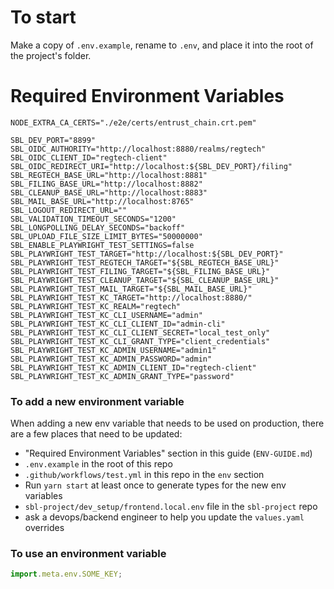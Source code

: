 # To start

Make a copy of `.env.example`, rename to `.env`, and place it into the root of the project's folder.

# Required Environment Variables

```env
NODE_EXTRA_CA_CERTS="./e2e/certs/entrust_chain.crt.pem"

SBL_DEV_PORT="8899"
SBL_OIDC_AUTHORITY="http://localhost:8880/realms/regtech"
SBL_OIDC_CLIENT_ID="regtech-client"
SBL_OIDC_REDIRECT_URI="http://localhost:${SBL_DEV_PORT}/filing"
SBL_REGTECH_BASE_URL="http://localhost:8881"
SBL_FILING_BASE_URL="http://localhost:8882"
SBL_CLEANUP_BASE_URL="http://localhost:8883"
SBL_MAIL_BASE_URL="http://localhost:8765"
SBL_LOGOUT_REDIRECT_URL=""
SBL_VALIDATION_TIMEOUT_SECONDS="1200"
SBL_LONGPOLLING_DELAY_SECONDS="backoff"
SBL_UPLOAD_FILE_SIZE_LIMIT_BYTES="50000000"
SBL_ENABLE_PLAYWRIGHT_TEST_SETTINGS=false
SBL_PLAYWRIGHT_TEST_TARGET="http://localhost:${SBL_DEV_PORT}"
SBL_PLAYWRIGHT_TEST_REGTECH_TARGET="${SBL_REGTECH_BASE_URL}"
SBL_PLAYWRIGHT_TEST_FILING_TARGET="${SBL_FILING_BASE_URL}"
SBL_PLAYWRIGHT_TEST_CLEANUP_TARGET="${SBL_CLEANUP_BASE_URL}"
SBL_PLAYWRIGHT_TEST_MAIL_TARGET="${SBL_MAIL_BASE_URL}"
SBL_PLAYWRIGHT_TEST_KC_TARGET="http://localhost:8880/"
SBL_PLAYWRIGHT_TEST_KC_REALM="regtech"
SBL_PLAYWRIGHT_TEST_KC_CLI_USERNAME="admin"
SBL_PLAYWRIGHT_TEST_KC_CLI_CLIENT_ID="admin-cli"
SBL_PLAYWRIGHT_TEST_KC_CLI_CLIENT_SECRET="local_test_only"
SBL_PLAYWRIGHT_TEST_KC_CLI_GRANT_TYPE="client_credentials"
SBL_PLAYWRIGHT_TEST_KC_ADMIN_USERNAME="admin1"
SBL_PLAYWRIGHT_TEST_KC_ADMIN_PASSWORD="admin"
SBL_PLAYWRIGHT_TEST_KC_ADMIN_CLIENT_ID="regtech-client"
SBL_PLAYWRIGHT_TEST_KC_ADMIN_GRANT_TYPE="password"
```

### To add a new environment variable

When adding a new env variable that needs to be used on production, there are a few places that need to be updated:

- "Required Environment Variables" section in this guide (`ENV-GUIDE.md`)
- `.env.example` in the root of this repo
- `.github/workflows/test.yml` in this repo in the `env` section
- Run `yarn start` at least once to generate types for the new env variables
- `sbl-project/dev_setup/frontend.local.env` file in the `sbl-project` repo
- ask a devops/backend engineer to help you update the `values.yaml` overrides

### To use an environment variable

```js
import.meta.env.SOME_KEY;
```

